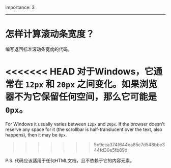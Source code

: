 importance: 3

---

# 怎样计算滚动条宽度？

编写返回标准滚动条宽度的代码。

<<<<<<< HEAD
对于Windows，它通常在 `12px` 和 `20px` 之间变化。如果浏览器不为它保留任何空间，那么它可能是 `0px`。
=======
For Windows it usually varies between `12px` and `20px`. If the browser doesn't reserve any space for it (the scrollbar is half-translucent over the text, also happens), then it may be `0px`.
>>>>>>> 5e9eca374f644ea85c7d548bbe344fd30e5fb89d

P.S. 代码应该适用于任何HTML文档，且不依赖于它的内容元素。
